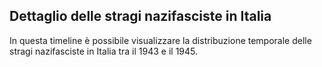 ## Dettaglio delle stragi nazifasciste in Italia

In questa timeline è possibile visualizzare la distribuzione temporale delle stragi nazifasciste in Italia tra il 1943 e il 1945.

<vegachart schema-url="{{site.baseurl}}/assets/charts/timeline_details.json" style="width: 100%"></vegachart>